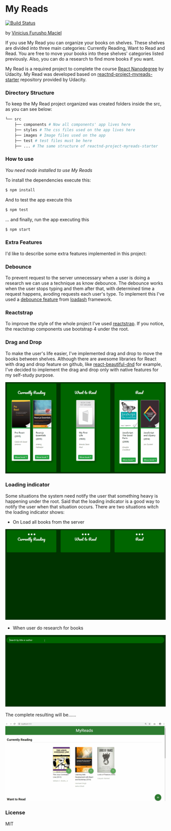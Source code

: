 # My Reads
[![Build Status](https://travis-ci.org/vimaciel/my-reads.svg?branch=master)](https://travis-ci.org/vimaciel/my-reads)

by [Vinicius Furusho Maciel](https://www.linkedin.com/in/vimaciel)

If you use My Read you can organize your books on shelves. These shelves are divided into three main categories: Currently Reading, Want to Read and Read. You are free to move your books into these shelves' categories listed previously. Also, you can do a research to find more books if you want. 

My Read is a required project to complete the course [React Nanodegree](https://br.udacity.com/course/react-nanodegree--nd019) by Udacity. My Read was developed based on [reactnd-project-myreads-starter](https://github.com/udacity/reactnd-project-myreads-starter) repository provided by Udacity.

### Directory Structure

To keep the My Read project organized was created folders inside the src, as you can see below:
```bash
└── src
    ├── components # Now all components' app lives here
    ├── styles # The css files used on the app lives here
    ├── images # Image files used on the app
    ├── test # test files must be here
    ├── ... # The same structure of reactnd-project-myreads-starter
```

### How to use
*You need node installed to use My Reads*

To install the dependencies execute this:
```sh
$ npm install
```
And to test the app execute this
```sh
$ npm test
```

... and finally, run the app executing this
```sh
$ npm start
```
### Extra Features

I'd like to describe some extra features implemented in this project:

### Debounce
To prevent request to the server unnecessary when a user is doing a research we can use a technique as know debounce. The debounce works when the user stops typing and them after that, with determined time a request happens, avoding requests each user's type. To implement this I've used a [debounce feature](https://lodash.com/docs/4.17.11#debounce) from [loadash](https://lodash.com/) framework.

### Reactstrap

To improve the style of the whole project I've used [reactstrap](https://github.com/reactstrap/reactstrap). If you notice, the reactstrap components use bootstrap 4 under the root. 

### Drag and Drop
To make the user's life easier, I've implemented drag and drop to move the books between shelves. Although there are awesome libraries for React with drag and drop feature on github, like [react-beautiful-dnd](https://github.com/atlassian/react-beautiful-dnd) for example, I've decided to implement the drag and drop only with native features for my self-study purpose.

![](drop_and_drop_books.gif)

### Loading indicator
Some situations the system need notify the user that something heavy is happening under the root. Said that the loading indicator is a good way to notify the user when that situation occurs. There are two situations witch the loading indicator shows:

- On Load all books from the server

![](loading_shelves.gif)

- When user do research for books

![](loading_research_books.gif)

The complete resulting will be......

![](demo.gif)

### License
MIT

